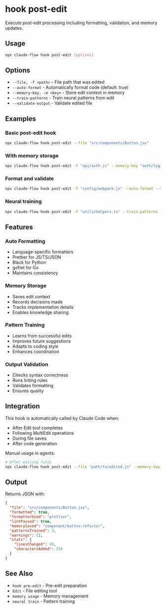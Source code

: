 # hook post-edit

Execute post-edit processing including formatting, validation, and memory updates.

## Usage

```bash
npx claude-flow hook post-edit [options]
```

## Options

- `--file, -f <path>` - File path that was edited
- `--auto-format` - Automatically format code (default: true)
- `--memory-key, -m <key>` - Store edit context in memory
- `--train-patterns` - Train neural patterns from edit
- `--validate-output` - Validate edited file

## Examples

### Basic post-edit hook

```bash
npx claude-flow hook post-edit --file "src/components/Button.jsx"
```

### With memory storage

```bash
npx claude-flow hook post-edit -f "api/auth.js" --memory-key "auth/login-implementation"
```

### Format and validate

```bash
npx claude-flow hook post-edit -f "config/webpack.js" --auto-format --validate-output
```

### Neural training

```bash
npx claude-flow hook post-edit -f "utils/helpers.ts" --train-patterns --memory-key "utils/refactor"
```

## Features

### Auto Formatting

- Language-specific formatters
- Prettier for JS/TS/JSON
- Black for Python
- gofmt for Go
- Maintains consistency

### Memory Storage

- Saves edit context
- Records decisions made
- Tracks implementation details
- Enables knowledge sharing

### Pattern Training

- Learns from successful edits
- Improves future suggestions
- Adapts to coding style
- Enhances coordination

### Output Validation

- Checks syntax correctness
- Runs linting rules
- Validates formatting
- Ensures quality

## Integration

This hook is automatically called by Claude Code when:

- After Edit tool completes
- Following MultiEdit operations
- During file saves
- After code generation

Manual usage in agents:

```bash
# After editing files
npx claude-flow hook post-edit --file "path/to/edited.js" --memory-key "feature/step1"
```

## Output

Returns JSON with:

```json
{
  "file": "src/components/Button.jsx",
  "formatted": true,
  "formatterUsed": "prettier",
  "lintPassed": true,
  "memorySaved": "component/button-refactor",
  "patternsTrained": 3,
  "warnings": [],
  "stats": {
    "linesChanged": 45,
    "charactersAdded": 234
  }
}
```

## See Also

- `hook pre-edit` - Pre-edit preparation
- `Edit` - File editing tool
- `memory usage` - Memory management
- `neural train` - Pattern training
